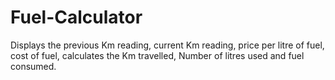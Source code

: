 # Fuel-Calculator
Displays the previous Km reading, current Km reading, price per litre of fuel, cost of fuel, calculates the Km travelled, Number of litres used and fuel consumed.
